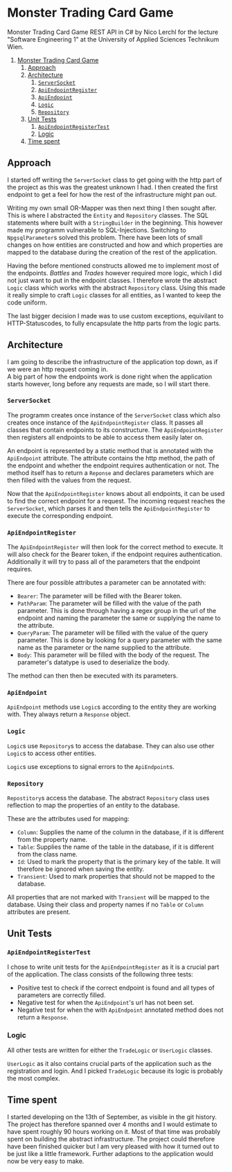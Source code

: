 # Monster Trading Card Game
Monster Trading Card Game REST API in C# by Nico Lerchl for the lecture "Software Engineering 1" at the University of Applied Sciences Technikum Wien.

1. [Monster Trading Card Game](#monster-trading-card-game)
   1. [Approach](#approach)
   2. [Architecture](#architecture)
      1. [`ServerSocket`](#serversocket)
      2. [`ApiEndpointRegister`](#apiendpointregister)
      3. [`ApiEndpoint`](#apiendpoint)
      4. [`Logic`](#logic)
      5. [`Repository`](#repository)
   3. [Unit Tests](#unit-tests)
      1. [`ApiEndpointRegisterTest`](#apiendpointregistertest)
      2. [Logic](#logic-1)
   4. [Time spent](#time-spent)

## Approach
I started off writing the `ServerSocket` class to get going with the http part of the project as this was the greatest unknown I had. I then created the first endpoint to get a feel for how the rest of the infrastructure might pan out.

Writing my own small OR-Mapper was then next thing I then sought after.
This is where I abstracted the `Entity` and `Repository` classes. The SQL statements where built with a `StringBuilder` in the beginning.
This however made my programm vulnerable to SQL-Injections. Switching to `NpgsqlParameter`s solved this problem.
There have been lots of small changes on how entities are constructed and how and which properties are mapped to the database during the creation of the rest of the application.

Having the before mentioned constructs allowed me to implement most of the endpoints.
_Battles_ and _Trades_ however required more logic, which I did not just want to put in the endpoint classes.
I therefore wrote the abstract `Logic` class which works with the abstract `Repository` class.
Using this made it really simple to craft `Logic` classes for all entities, as I wanted to keep the code uniform.

The last bigger decision I made was to use custom exceptions, equivilant to HTTP-Statuscodes, to fully encapsulate the http parts from the logic parts.

## Architecture
I am going to describe the infrastructure of the application top down, as if we were an http request coming in.  
A big part of how the endpoints work is done right when the application starts however, long before any requests are made, so I will start there.

### `ServerSocket`
The programm creates once instance of the `ServerSocket` class which also creates once instance of the `ApiEndpointRegister` class.
It passes all classes that contain endpoints to its constructure.
The `ApiEndpointRegister` then registers all endpoints to be able to access them easily later on.

An endpoint is represented by a static method that is annotated with the `ApiEndpoint` attribute.
The attribute contains the http method, the path of the endpoint and whether the endpoint requires authentication or not.
The method itself has to return a `Reponse` and declares parameters which are then filled with the values from the request.

Now that the `ApiEndpointRegister` knows about all endpoints, it can be used to find the correct endpoint for a request.
The incoming request reaches the `ServerSocket`, which parses it and then tells the `ApiEndpointRegister` to execute the corresponding endpoint.

### `ApiEndpointRegister`
The `ApiEndpointRegister` will then look for the correct method to execute.
It will also check for the Bearer token, if the endpoint requires authentication.
Additionally it will try to pass all of the parameters that the endpoint requires.

There are four possible attributes a parameter can be annotated with:

- `Bearer`: The parameter will be filled with the Bearer token.
- `PathParam`: The parameter will be filled with the value of the path parameter. This is done through having a regex group in the url of the endpoint and naming the parameter the same or supplying the name to the attribute.
- `QueryParam`: The parameter will be filled with the value of the query parameter. This is done by looking for a query parameter with the same name as the parameter or the name supplied to the attribute.
- `Body`: This parameter will be filled with the body of the request. The parameter's datatype is used to deserialize the body.

The method can then then be executed with its parameters.

### `ApiEndpoint`
`ApiEndpoint` methods use `Logic`s according to the entity they are working with.
They always return a `Response` object.

### `Logic`
`Logic`s use `Repository`s to access the database.
They can also use other `Logic`s to access other entities.

`Logic`s use exceptions to signal errors to the `ApiEndpoint`s.

### `Repository`
`Repostitory`s access the database.
The abstract `Repository` class uses reflection to map the properties of an entity to the database.

These are the attributes used for mapping:

- `Column`: Supplies the name of the column in the database, if it is different from the property name.
- `Table`: Supplies the name of the table in the database, if it is different from the class name.
- `Id`: Used to mark the property that is the primary key of the table. It will therefore be ignored when saving the entity.
- `Transient`: Used to mark properties that should not be mapped to the database.

All properties that are not marked with `Transient` will be mapped to the database.
Using their class and property names if no `Table` or `Column` attributes are present.

## Unit Tests
### `ApiEndpointRegisterTest`
I chose to write unit tests for the `ApiEndpointRegister` as it is a crucial part of the application.
The class consists of the following three tests:

- Positive test to check if the correct endpoint is found and all types of parameters are correctly filled.
- Negative test for when the `ApiEndpoint`'s url has not been set.
- Negative test for when the with `ApiEndpoint` annotated method does not return a `Response`.

### Logic
All other tests are written for either the `TradeLogic` or `UserLogic` classes.

`UserLogic` as it also contains crucial parts of the application such as the registration and login. And I picked `TradeLogic` because its logic is probably the most complex.

## Time spent
I started developing on the 13th of September, as visible in the git history.
The project has therefore spanned over 4 months and I would estimate to have spent roughly 90 hours working on it.
Most of that time was probably spent on building the abstract infrastructure.
The project could therefore have been finished quicker but I am very pleased with how it turned out to be just like a little framework.
Further adaptions to the application would now be very easy to make.
